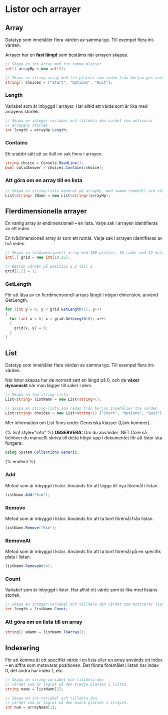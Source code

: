 # Listor och arrayer

## Array

Datatyp som innehåller flera värden av samma typ. Till exempel flera int-värden.

Arrayer har en **fast längd** som bestäms när arrayen skapas.

```csharp
// Skapa en int-array med tre tomma platser
int[] arrayHp = new int[3];

// Skapa en string-array med tre platser som redan från början ges värden
string[] choices = {"Start", "Options", "Quit"};
```

### Length

Variabel som är inbyggd i arrayer. Har alltid ett värde som är lika med arrayens storlek.

```csharp
// Skapa en integer-variabel och tilldela den värdet som motsvarar 
// arrayens storlek
int length = arrayHp.Length;
```

### Contains

Ett snabbt sätt att se ifall en sak finns i arrayen.

```csharp
string choice = Console.ReadLine();
bool validAnswer = choices.Contains(choice);
```

### Att göra om en array till en lista

```csharp
// Skapa en string-lista baserat på arrayHp, med samma innehåll och storlek
List<string> lNamn = new List<string>(arrayHp);
```

## Flerdimensionella arrayer

En vanlig array är endimensionell – en lista. Varje sak i arrayen identifieras av ett index.

En tvådimensionell array är som ett rutnät. Varje sak i arrayen identifieras av två index.

```csharp
// Skapa en tvådimensionell array med 100 platser; 10 rader med 15 kolumner
int[,] grid = new int[10,15];

// Bestäm värdet på position 2,2 till 1
grid[2,2] = 1;
```

### GetLength

För att läsa av en flerdimensionell arrays längd i någon dimension, använd GetLength.

```csharp
for (int y = 0; y < grid.GetLength(1); y++)
{
  for (int x = 0; x < grid.GetLength(0); x++)
  {
    grid[x, y] = 0;
  }
}
```

## List

Datatyp som innehåller flera värden av samma typ. Till exempel flera int-värden.

När listor skapas har de normalt sett en längd på 0, och de **växer dynamiskt** när man lägger till saker i dem.

```csharp
// Skapa en tom string-lista
List<string> listNamn = new List<string>();

// Skapa en string-lista som redan från början innehåller tre värden
List<string> choices = new List<string>() {"Start", "Options", "Quit"};
```

Mer information om List finns under Generiska klasser \(Länk kommer\).

{% hint style="info" %}
**OBSERVERA:** Om du använder .NET Core så behöver du manuellt skriva till detta högst upp i dokumentet för att listor ska fungera:

```csharp
using System.Collections.Generic;
```
{% endhint %}

### Add

Metod som är inbyggd i listor. Används för att lägga till nya föremål i listan.

```csharp
listNamn.Add("Kim");
```

### Remove

Metod som är inbyggd i listor. Används för att ta bort föremål från listan.

```csharp
listNamn.Remove("Kim");
```

### RemoveAt

Metod som är inbyggd i listor. Används för att ta bort föremål på en specifik plats i listan.

```csharp
listNamn.RemoveAt(4);
```

### Count

Variabel som är inbyggd i listor. Har alltid ett värde som är lika med listans storlek.

```csharp
// Skapa en integer-variabel och tilldela den värdet som motsvarar listans storlek
int length = listNamn.Count;
```

### Att göra om en lista till en array

```csharp
string[] aNamn = listNamn.ToArray();
```

## Indexering

För att komma åt ett specifikt värde i en lista eller en array används ett index – en siffra som motsvarar positionen. Det första föremålet i listan har index 0, det andra har index 1, etc.

```csharp
// Skapa en string-variabel och tilldela den 
// värdet som är lagrat på den tredje platsen i listan.
string name = listNamn[2];

// Skapa en int-variabel och tilldela den 
// värdet som är lagrat på den andra platsen i arrayen.
int num = arrayNamn[1];
```

